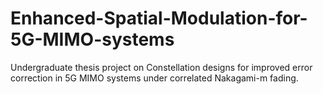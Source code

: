 # Enhanced-Spatial-Modulation-for-5G-MIMO-systems

Undergraduate thesis project on Constellation designs for improved error correction in 5G MIMO systems under correlated Nakagami-m fading.
